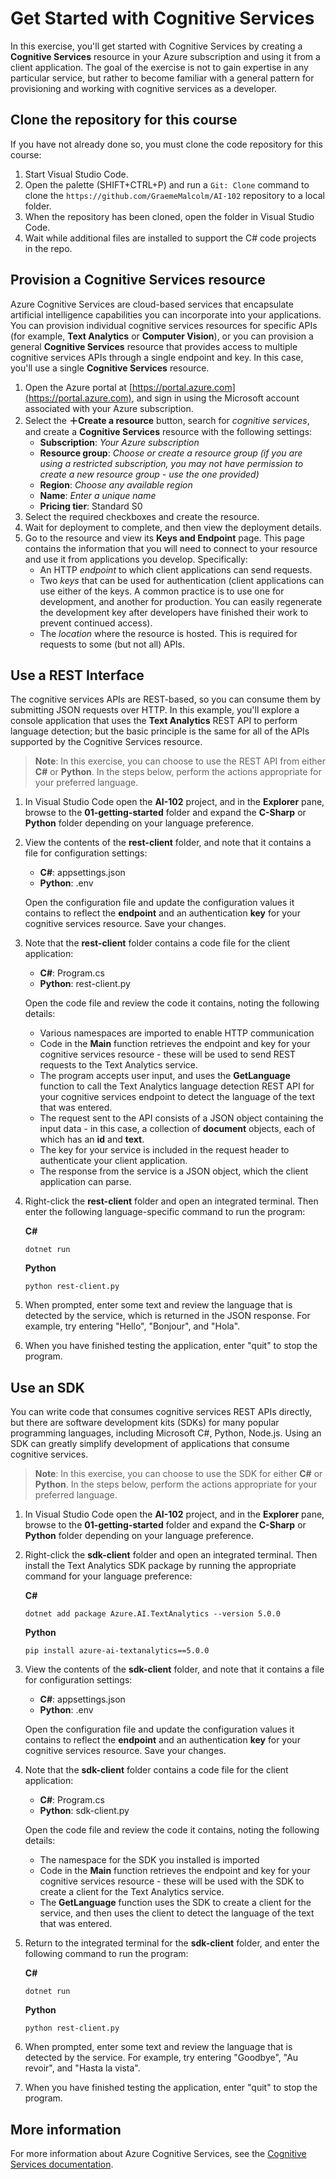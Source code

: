 # Get Started with Cognitive Services

In this exercise, you'll get started with Cognitive Services by creating a **Cognitive Services** resource in your Azure subscription and using it from a client application. The goal of the exercise is not to gain expertise in any particular service, but rather to become familiar with a general pattern for provisioning and working with cognitive services as a developer.

## Clone the repository for this course

If you have not already done so, you must clone the code repository for this course:

1. Start Visual Studio Code.
2. Open the palette (SHIFT+CTRL+P) and run a `Git: Clone` command to clone the `https://github.com/GraemeMalcolm/AI-102` repository to a local folder.
3. When the repository has been cloned, open the folder in Visual Studio Code.
4. Wait while additional files are installed to support the C# code projects in the repo.

## Provision a Cognitive Services resource

Azure Cognitive Services are cloud-based services that encapsulate artificial intelligence capabilities you can incorporate into your applications. You can provision individual cognitive services resources for specific APIs (for example, **Text Analytics** or **Computer Vision**), or you can provision a general **Cognitive Services** resource that provides access to multiple cognitive services APIs through a single endpoint and key. In this case, you'll use a single **Cognitive Services** resource.

1. Open the Azure portal at [https://portal.azure.com](https://portal.azure.com), and sign in using the Microsoft account associated with your Azure subscription.
2. Select the **&#65291;Create a resource** button, search for *cognitive services*, and create a **Cognitive Services** resource with the following settings:
    - **Subscription**: *Your Azure subscription*
    - **Resource group**: *Choose or create a resource group (if you are using a restricted subscription, you may not have permission to create a new resource group - use the one provided)*
    - **Region**: *Choose any available region*
    - **Name**: *Enter a unique name*
    - **Pricing tier**: Standard S0
3. Select the required checkboxes and create the resource.
4. Wait for deployment to complete, and then view the deployment details.
5. Go to the resource and view its **Keys and Endpoint** page. This page contains the information that you will need to connect to your resource and use it from applications you develop. Specifically:
    - An HTTP *endpoint* to which client applications can send requests.
    - Two *keys* that can be used for authentication (client applications can use either of the keys. A common practice is to use one for development, and another for production. You can easily regenerate the development key after developers have finished their work to prevent continued access).
    - The *location* where the resource is hosted. This is required for requests to some (but not all) APIs.

## Use a REST Interface

The cognitive services APIs are REST-based, so you can consume them by submitting JSON requests over HTTP. In this example, you'll explore a console application that uses the **Text Analytics** REST API to perform language detection; but the basic principle is the same for all of the APIs supported by the Cognitive Services resource.

> **Note**: In this exercise, you can choose to use the REST API from either **C#** or **Python**. In the steps below, perform the actions appropriate for your preferred language.

1. In Visual Studio Code open the **AI-102** project, and in the **Explorer** pane, browse to the **01-getting-started** folder and expand the **C-Sharp** or **Python** folder depending on your language preference.
2. View the contents of the **rest-client** folder, and note that it contains a file for configuration settings:
    - **C#**: appsettings.json
    - **Python**: .env

    Open the configuration file and update the configuration values it contains to reflect the **endpoint** and an authentication **key** for your cognitive services resource. Save your changes.
4. Note that the **rest-client** folder contains a code file for the client application:

    - **C#**: Program.cs
    - **Python**: rest-client&period;py

    Open the code file and review the code it contains, noting the following details:
    - Various namespaces are imported to enable HTTP communication
    - Code in the **Main** function retrieves the endpoint and key for your cognitive services resource - these will be used to send REST requests to the Text Analytics service.
    - The program accepts user input, and uses the **GetLanguage** function to call the Text Analytics language detection REST API for your cognitive services endpoint to detect the language of the text that was entered.
    - The request sent to the API consists of a JSON object containing the input data - in this case, a collection of **document** objects, each of which has an **id** and **text**.
    - The key for your service is included in the request header to authenticate your client application.
    - The response from the service is a JSON object, which the client application can parse.
5. Right-click the **rest-client** folder and open an integrated terminal. Then enter the following language-specific command to run the program:

    **C#**

    ```
    dotnet run
    ```

    **Python**

    ```
    python rest-client.py
    ```

6. When prompted, enter some text and review the language that is detected by the service, which is returned in the JSON response. For example, try entering "Hello", "Bonjour", and "Hola".
7. When you have finished testing the application, enter "quit" to stop the program.

## Use an SDK

You can write code that consumes cognitive services REST APIs directly, but there are software development kits (SDKs) for many popular programming languages, including Microsoft C#, Python, Node.js. Using an SDK can greatly simplify development of applications that consume cognitive services.

> **Note**: In this exercise, you can choose to use the SDK for either **C#** or **Python**. In the steps below, perform the actions appropriate for your preferred language.

1. In Visual Studio Code open the **AI-102** project, and in the **Explorer** pane, browse to the **01-getting-started** folder and expand the **C-Sharp** or **Python** folder depending on your language preference.
2. Right-click the **sdk-client** folder and open an integrated terminal. Then install the Text Analytics SDK package by running the appropriate command for your language preference:

   **C#**

    ```
    dotnet add package Azure.AI.TextAnalytics --version 5.0.0
    ```

   **Python**

   ```
   pip install azure-ai-textanalytics==5.0.0
   ```

3. View the contents of the **sdk-client** folder, and note that it contains a file for configuration settings:
    - **C#**: appsettings.json
    - **Python**: .env

    Open the configuration file and update the configuration values it contains to reflect the **endpoint** and an authentication **key** for your cognitive services resource. Save your changes.
4. Note that the **sdk-client** folder contains a code file for the client application:

    - **C#**: Program.cs
    - **Python**: sdk-client&period;py

    Open the code file and review the code it contains, noting the following details:
    - The namespace for the SDK you installed is imported
    - Code in the **Main** function retrieves the endpoint and key for your cognitive services resource - these will be used with the SDK to create a client for the Text Analytics service.
    - The **GetLanguage** function uses the SDK to create a client for the service, and then uses the client to detect the language of the text that was entered.
5. Return to the integrated terminal for the **sdk-client** folder, and enter the following command to run the program:

    **C#**

    ```
    dotnet run
    ```

    **Python**

    ```
    python rest-client.py
    ```

6. When prompted, enter some text and review the language that is detected by the service. For example, try entering "Goodbye", "Au revoir", and "Hasta la vista".
7. When you have finished testing the application, enter "quit" to stop the program.

## More information

For more information about Azure Cognitive Services, see the [Cognitive Services documentation](https://docs.microsoft.com/azure/cognitive-services/what-are-cognitive-services).
